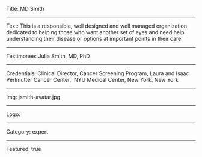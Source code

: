 Title: MD Smith

----

Text: This is a responsible, well designed and well managed organization dedicated to helping those who want another set of eyes and need help understanding their disease or options at important points in their care.

----

Testimonee: Julia Smith, MD, PhD

----

Credentials: Clinical Director, Cancer Screening Program, Laura and Isaac Perlmutter Cancer Center,  NYU Medical Center, New York, New York

----

Img: jsmith-avatar.jpg

----

Logo:

----

Category: expert

----

Featured: true
